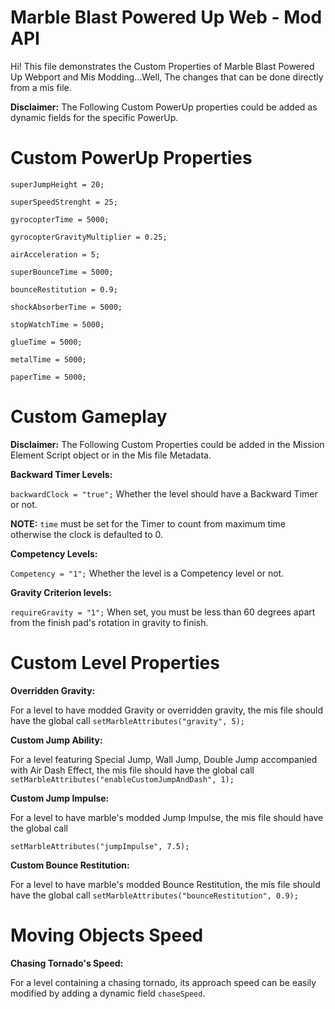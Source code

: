# Marble Blast Powered Up Web - Mod API #
Hi! This file demonstrates the Custom Properties of Marble Blast Powered Up Webport and Mis Modding...Well, The changes that can be done directly from a mis file.

**Disclaimer:** The Following Custom PowerUp properties could be added as dynamic fields for the specific PowerUp.

# Custom PowerUp Properties #
 `superJumpHeight = 20;`
 
 `superSpeedStrenght = 25;` 
 
 `gyrocopterTime = 5000;`
 
 `gyrocopterGravityMultiplier = 0.25;`
 
 `airAcceleration = 5;`
 
 `superBounceTime = 5000;`
 
 `bounceRestitution = 0.9;`

 `shockAbsorberTime = 5000;`

 `stopWatchTime = 5000;`

 `glueTime = 5000;`

 `metalTime = 5000;`

 `paperTime = 5000;`

 # Custom Gameplay #
 **Disclaimer:** The Following Custom Properties could be added in the Mission Element Script object or in the Mis file Metadata.
 
 **Backward Timer Levels:**
 
 `backwardClock = "true";` Whether the level should have a Backward Timer or not.
 
 **NOTE:**
 `time` must be set for the Timer to count from maximum time otherwise the clock is defaulted to 0.

 **Competency Levels:**
 
 `Competency = "1";` Whether the level is a Competency level or not.

 **Gravity Criterion levels:**
 
 `requireGravity = "1";`  When set, you must be less than 60 degrees apart from the finish pad's rotation in gravity to finish.

 # Custom Level Properties #

 **Overridden Gravity:**

 For a level to have modded Gravity or overridden gravity, the mis file should have the global call `setMarbleAttributes("gravity", 5);`

 **Custom Jump Ability:**

 For a level featuring Special Jump, Wall Jump, Double Jump accompanied with Air Dash Effect, the mis file should have the global call `setMarbleAttributes("enableCustomJumpAndDash", 1);`

 **Custom Jump Impulse:**

 For a level to have marble's modded Jump Impulse, the mis file should have the global call
 
 `setMarbleAttributes("jumpImpulse", 7.5);`

 **Custom Bounce Restitution:**
 
 For a level to have marble's modded Bounce Restitution, the mis file should have the global call `setMarbleAttributes("bounceRestitution", 0.9);`

 # Moving Objects Speed #

 **Chasing Tornado's Speed:**

 For a level containing a chasing tornado, its approach speed can be easily modified by adding a dynamic field
 `chaseSpeed`.

 

 

 



